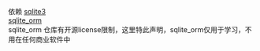 依赖
[sqlite3](https://www.sqlite.org/download.html)  
[sqlite_orm](https://github.com/fnc12/sqlite_orm)  
sqlite_orm 仓库有开源license限制，这里特此声明，sqlite_orm仅用于学习，不用在任何商业软件中

